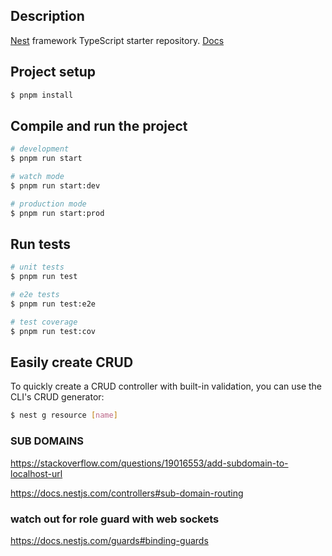 ## Description

[Nest](https://github.com/nestjs/nest) framework TypeScript starter repository.
[Docs](https://docs.nestjs.com)

## Project setup

```bash
$ pnpm install
```

## Compile and run the project

```bash
# development
$ pnpm run start

# watch mode
$ pnpm run start:dev

# production mode
$ pnpm run start:prod
```

## Run tests

```bash
# unit tests
$ pnpm run test

# e2e tests
$ pnpm run test:e2e

# test coverage
$ pnpm run test:cov
```

## Easily create CRUD

To quickly create a CRUD controller with built-in validation, you can use the CLI's CRUD generator:

```bash
$ nest g resource [name]
```

### SUB DOMAINS

https://stackoverflow.com/questions/19016553/add-subdomain-to-localhost-url

https://docs.nestjs.com/controllers#sub-domain-routing

### watch out for role guard with web sockets

https://docs.nestjs.com/guards#binding-guards
